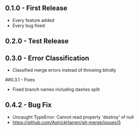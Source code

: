 ## 0.1.0 - First Release
* Every feature added
* Every bug fixed

## 0.2.0 - Test Release

## 0.3.0 - Error Classification
* Classified merge errors instead of throwing blindly

##0.3.1 - Fixes
* Fixed branch names including dashes split

## 0.4.2 - Bug Fix
* Uncaught TypeError: Cannot read property 'destroy' of null
* https://github.com/AstrickHarren/git-merge/issues/5

